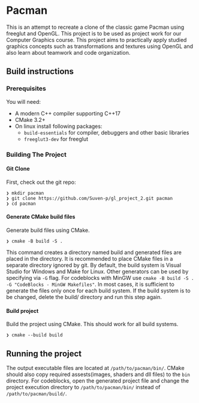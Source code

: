 # Pacman
This is an attempt to recreate a clone of the classic game Pacman using freeglut and OpenGL. This project is to be used as project work for our Computer Graphics course. This project aims to practically apply studied graphics concepts such as transformations and textures using OpenGL and also learn about teamwork and code organization.

## Build instructions
### Prerequisites
You will need:
 * A modern C++ compiler supporting C++17
 * CMake 3.2+
 * On linux install following packages:
   * `build-essentials` for compiler, debuggers and other basic libraries
   * `freeglut3-dev` for freeglut
 
### Building The Project

#### Git Clone
First, check out the git repo:
```
❯ mkdir pacman
❯ git clone https://github.com/Suven-p/gl_project_2.git pacman
❯ cd pacman
```

#### Generate CMake build files
Generate build files using CMake.
```
❯ cmake -B build -S .
```
This command creates a directory named build and generated files are placed in the directory. It is recommended to place CMake files in a separate directory ignored by git.
By default, the build system is Visual Studio for Windows and Make for Linux. Other generators can be used by specifying via `-G` flag. For codeblocks with MinGW use `cmake -B build -S . -G "CodeBlocks - MinGW Makefiles"`. In most cases, it is sufficient to generate the files only once for each build system. If the build system is to be changed, 
delete the build/ directory and run this step again. 

#### Build project
Build the project using CMake. This should work for all build systems.
```
❯ cmake --build build
```

## Running the project
The output executable files are located at `/path/to/pacman/bin/`. CMake should also copy required assests(images, shaders and dll files) to the `bin` directory.
For codeblocks, open the generated project file and change the project execution directory to `/path/to/pacman/bin/` instead of `/path/to/pacman/build/`.

